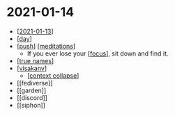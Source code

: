 # 2021-01-14

- [[2021-01-13]]
- [[day]]
- [[push]] [[meditations]]
  - If you ever lose your [[focus]], sit down and find it.
- [[true names]]
- [[visakanv]]
  - [[context collapse]]
- [[fediverse]]
- [[garden]]
- [[discord]]
- [[siphon]]

[//begin]: # "Autogenerated link references for markdown compatibility"
[2021-01-13]: 2021-01-13 "2021-01-13"
[day]: ../day "Day"
[push]: ../push "Push"
[meditations]: ../meditations "Meditations"
[focus]: ../focus "Focus"
[true names]: ../true-names "True Names"
[visakanv]: ../visakanv "Visakanv"
[context collapse]: ../context-collapse "Context Collapse"
[//end]: # "Autogenerated link references"